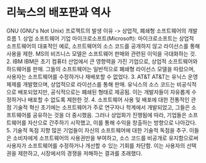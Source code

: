 # 리눅스의 배포판과 역사

GNU (GNU's Not Unix) 프로젝트의 발생 이유
-> 상업적, 폐쇄형 소프트웨어의 개발 흐름
1. 상업 소프트웨어 기업
마이크로소프트(Microsoft): 마이크로소프트는 상업적 소프트웨어의 대표적인 예로, 소프트웨어의 소스 코드를 공개하지 않고 라이선스를 통해 사용을 제한. MS의 비즈니스 모델은 소프트웨어 판매와 관련된 이익을 극대화하는 것.
2. IBM
IBM은 초기 컴퓨터 산업에서 큰 영향력을 가진 기업으로, 상업적 소프트웨어와 하드웨어를 판매. 그들의 소프트웨어는 일반적으로 폐쇄형 라이선스 모델을 따랐으며, 사용자는 소프트웨어를 수정하거나 재배포할 수 없었다.
3. AT&T
AT&T는 유닉스 운영 체제를 개발했으며, 상업적으로 라이선스를 통해 판매. 유닉스의 소스 코드는 비공식적으로 배포되었지만, 공식적으로는 폐쇄된 형태로 제공됨. 이는 개발자들이 자유롭게 수정하거나 배포할 수 없도록 제한한 것.
4. 소프트웨어 사용 및 배포에 대한 전통적인 관점
기술적 혁신 초기에는 소프트웨어가 주로 연구자나 학계에서 개발되었고, 그들은 소프트웨어를 공유하는 것을 더 중시했음.
그러나 상업화가 진행됨에 따라, 기업들은 소프트웨어를 자산으로 간주하기 시작했고, 이를 통해 수익을 창출하는 방향으로 나아갔다.
5. 기술적 독점 지향
많은 기업들이 자신의 소프트웨어에 대한 기술적 독점을 추구. 이들은 소비자에게 소프트웨어의 사용권만을 부여하고, 소스 코드를 비공개로 유지함으로써 사용자가 소프트웨어를 수정하거나 개선할 수 있는 기회를 차단함. 이는 사용자의 선택권을 제한하고, 시장에서의 경쟁을 저해하는 결과를 초래했다.